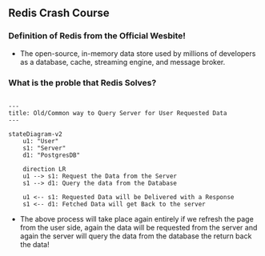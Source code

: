 ## Redis Crash Course

### Definition of Redis from the Official Wesbite!

- The open-source, in-memory data store used by millions of
developers as a database, cache, streaming engine, and message
broker.

### What is the proble that Redis Solves?

```mermaid

---
title: Old/Common way to Query Server for User Requested Data
---

stateDiagram-v2
    u1: "User"
    s1: "Server"
    d1: "PostgresDB"
    
    direction LR
    u1 --> s1: Request the Data from the Server
    s1 --> d1: Query the data from the Database

    u1 <-- s1: Requested Data will be Delivered with a Response
    s1 <-- d1: Fetched Data will get Back to the server
```

- The above process will take place again entirely if we refresh
the page from the user side, again the data will be requested 
from the server and again the server will query the data from 
the database the return back the data!

